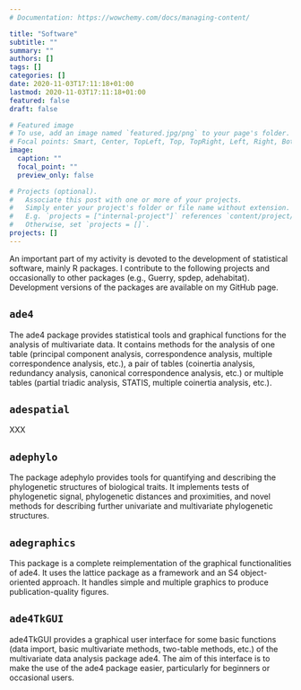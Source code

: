 ```yaml
---
# Documentation: https://wowchemy.com/docs/managing-content/

title: "Software"
subtitle: ""
summary: ""
authors: []
tags: []
categories: []
date: 2020-11-03T17:11:18+01:00
lastmod: 2020-11-03T17:11:18+01:00
featured: false
draft: false

# Featured image
# To use, add an image named `featured.jpg/png` to your page's folder.
# Focal points: Smart, Center, TopLeft, Top, TopRight, Left, Right, BottomLeft, Bottom, BottomRight.
image:
  caption: ""
  focal_point: ""
  preview_only: false

# Projects (optional).
#   Associate this post with one or more of your projects.
#   Simply enter your project's folder or file name without extension.
#   E.g. `projects = ["internal-project"]` references `content/project/deep-learning/index.md`.
#   Otherwise, set `projects = []`.
projects: []
---
```

An important part of my activity is devoted to the development of statistical software, mainly R packages. I contribute to the following projects and occasionally to other packages (e.g., Guerry, spdep, adehabitat). Development versions of the packages are available on my GitHub page. 

## `ade4`

The ade4 package provides statistical tools and graphical functions for the analysis of multivariate data. It contains methods for the analysis of one table (principal component analysis, correspondence analysis, multiple correspondence analysis, etc.), a pair of tables (coinertia analysis, redundancy analysis, canonical correspondence analysis, etc.) or multiple tables (partial triadic analysis, STATIS, multiple coinertia analysis, etc.). 
## `adespatial`

XXX

## `adephylo`

The package adephylo provides tools for quantifying and describing the phylogenetic structures of biological traits. It implements tests of phylogenetic signal, phylogenetic distances and proximities, and novel methods for describing further univariate and multivariate phylogenetic structures. 

## `adegraphics`  

This package is a complete reimplementation of the graphical functionalities of ade4. It uses the lattice package as a framework and an S4 object-oriented approach. It handles simple and multiple graphics to produce publication-quality figures.

## `ade4TkGUI`

ade4TkGUI provides a graphical user interface for some basic functions (data import, basic multivariate methods, two-table methods, etc.) of the multivariate data analysis package ade4. The aim of this interface is to make the use of the ade4 package easier, particularly for beginners or occasional users. 
